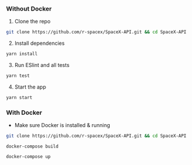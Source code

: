 ### Without Docker

1. Clone the repo
```bash
git clone https://github.com/r-spacex/SpaceX-API.git && cd SpaceX-API
```

2. Install dependencies
```bash
yarn install
```

3. Run ESlint and all tests
```bash
yarn test
```

4. Start the app
```bash
yarn start
```

### With Docker

* Make sure Docker is installed & running
```bash
git clone https://github.com/r-spacex/SpaceX-API.git && cd SpaceX-API
```
```docker
docker-compose build
```
```docker
docker-compose up
```